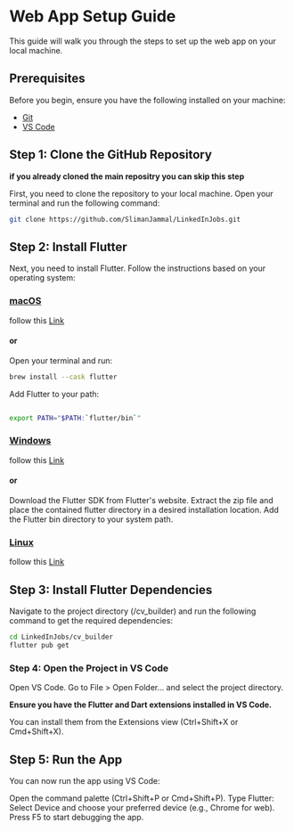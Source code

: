 # Web App Setup Guide

This guide will walk you through the steps to set up the web app on your local machine. 

## Prerequisites

Before you begin, ensure you have the following installed on your machine:

- [Git](https://git-scm.com/downloads)
- [VS Code](https://code.visualstudio.com/download)

## Step 1: Clone the GitHub Repository

**if you already cloned the main repositry you can skip this step**

First, you need to clone the repository to your local machine. Open your terminal and run the following command:

```bash
git clone https://github.com/SlimanJammal/LinkedInJobs.git
```


## Step 2: Install Flutter
Next, you need to install Flutter. Follow the instructions based on your operating system:

### <u>macOS</u>
follow this [Link](https://docs.flutter.dev/get-started/install/macos/web)

#### or
Open your terminal and run:

```bash
brew install --cask flutter
```

Add Flutter to your path:
```bash

export PATH="$PATH:`flutter/bin`"
```
### <u>Windows</u>
follow this [Link](https://docs.flutter.dev/get-started/install/windows/web)

#### or
Download the Flutter SDK from Flutter's website.
Extract the zip file and place the contained flutter directory in a desired installation location.
Add the Flutter bin directory to your system path.
### <u>Linux</u>
follow this [Link](https://docs.flutter.dev/get-started/install/linux/web)
## Step 3: Install Flutter Dependencies
Navigate to the project directory (/cv_builder) and run the following command to get the required dependencies:

``` bash
cd LinkedInJobs/cv_builder
flutter pub get
```

### Step 4: Open the Project in VS Code
Open VS Code.
Go to File > Open Folder... and select the project directory.

**Ensure you have the Flutter and Dart extensions installed in VS Code.**

You can install them from the Extensions view (Ctrl+Shift+X or Cmd+Shift+X).

## Step 5: Run the App
You can now run the app using VS Code:

Open the command palette (Ctrl+Shift+P or Cmd+Shift+P).
Type Flutter: Select Device and choose your preferred device (e.g., Chrome for web).
Press F5 to start debugging the app.
